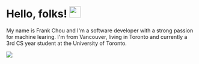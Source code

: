 
# Hello, folks! <img src="https://raw.githubusercontent.com/MartinHeinz/MartinHeinz/master/wave.gif" width="30px">

My name is Frank Chou and I'm a software developer with a strong passion for machine learing. 
I'm from Vancouver, living in Toronto and currently a 3rd CS year student at the University of Toronto.  

<img align="center" src="https://github-readme-stats.vercel.app/api/<top-langs>/?username=<USERNAME>&theme=<THEME_NAME>" />
